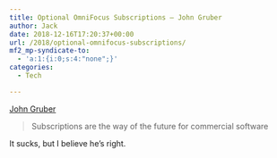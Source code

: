 ```yaml
---
title: Optional OmniFocus Subscriptions – John Gruber
author: Jack
date: 2018-12-16T17:20:37+00:00
url: /2018/optional-omnifocus-subscriptions/
mf2_mp-syndicate-to:
  - 'a:1:{i:0;s:4:"none";}'
categories:
  - Tech

---
```

[John Gruber][1]

> Subscriptions are the way of the future for commercial software

It sucks, but I believe he&#8217;s right.

 [1]: https://daringfireball.net/linked/2018/12/12/optional-omnifocus-subscriptions "Permanent link to ‘Optional OmniFocus Subscriptions’"